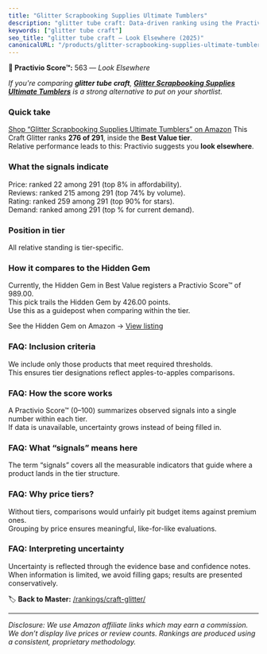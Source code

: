 ```yaml
---
title: "Glitter Scrapbooking Supplies Ultimate Tumblers"
description: "glitter tube craft: Data-driven ranking using the Practivio Score™. Positioned by quality, value, demand, findability, momentum."
keywords: ["glitter tube craft"]
seo_title: "glitter tube craft — Look Elsewhere (2025)"
canonicalURL: "/products/glitter-scrapbooking-supplies-ultimate-tumblers-B0CQKM7L2D/"
---
```


**🚫 Practivio Score™:** 563 — _Look Elsewhere_


*If you're comparing **glitter tube craft**, **[Glitter Scrapbooking Supplies Ultimate Tumblers](https://www.amazon.com/dp/B0CQKM7L2D?tag=practivio-20)** is a strong alternative to put on your shortlist.*
### Quick take
[Shop “Glitter Scrapbooking Supplies Ultimate Tumblers” on Amazon](https://www.amazon.com/dp/B0CQKM7L2D?tag=practivio-20)
This Craft Glitter ranks **276 of 291**, inside the **Best Value tier**.  
Relative performance leads to this: Practivio suggests you **look elsewhere**.

### What the signals indicate
Price: ranked 22 among 291 (top 8% in affordability).  
Reviews: ranked 215 among 291 (top 74% by volume).  
Rating: ranked 259 among 291 (top 90% for stars).  
Demand: ranked  among 291 (top % for current demand).

### Position in tier
All relative standing is tier-specific.

### How it compares to the Hidden Gem
Currently, the Hidden Gem in Best Value registers a Practivio Score™ of 989.00.  
This pick trails the Hidden Gem by 426.00 points.  
Use this as a guidepost when comparing within the tier.  

See the Hidden Gem on Amazon → [View listing](https://www.amazon.com/dp/B09VFKGL92?tag=practivio-20)

### FAQ: Inclusion criteria
We include only those products that meet required thresholds.  
This ensures tier designations reflect apples-to-apples comparisons.

### FAQ: How the score works
A Practivio Score™ (0–100) summarizes observed signals into a single number within each tier.  
If data is unavailable, uncertainty grows instead of being filled in.

### FAQ: What “signals” means here
The term “signals” covers all the measurable indicators that guide where a product lands in the tier structure.

### FAQ: Why price tiers?
Without tiers, comparisons would unfairly pit budget items against premium ones.  
Grouping by price ensures meaningful, like-for-like evaluations.

### FAQ: Interpreting uncertainty
Uncertainty is reflected through the evidence base and confidence notes.  
When information is limited, we avoid filling gaps; results are presented conservatively.


🏷️ **Back to Master:** [/rankings/craft-glitter/](/rankings/craft-glitter/)

---
_Disclosure: We use Amazon affiliate links which may earn a commission. We don’t display live prices or review counts. Rankings are produced using a consistent, proprietary methodology._
